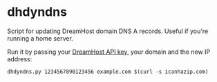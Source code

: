 dhdyndns
========

Script for updating DreamHost domain DNS A records.  Useful if you're running a home server.

Run it by passing your [DreamHost API key](https://panel.dreamhost.com/?tree=home.api), your domain and the new IP address:
```
dhdyndns.py 1234567890123456 example.com $(curl -s icanhazip.com)
```
